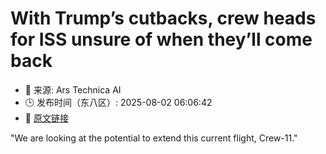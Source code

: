 # With Trump’s cutbacks, crew heads for ISS unsure of when they’ll come back
- 📅 来源: Ars Technica AI
- 🕒 发布时间（东八区）: 2025-08-02 06:06:42
- 🔗 [原文链接](https://arstechnica.com/space/2025/08/with-trumps-cutbacks-crew-heads-for-iss-unsure-of-when-theyll-come-back/)

"We are looking at the potential to extend this current flight, Crew-11."